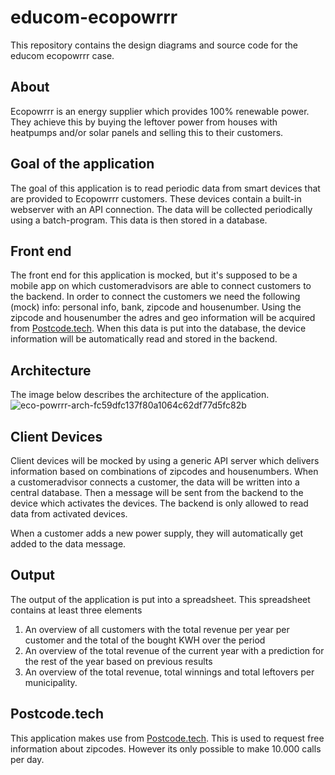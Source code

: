 # educom-ecopowrrr
This repository contains the design diagrams and source code for the educom ecopowrrr case.

## About
Ecopowrrr is an energy supplier which provides 100% renewable power. They achieve this by buying the leftover power from houses with heatpumps and/or solar panels and selling this to their customers.

## Goal of the application
The goal of this application is to read periodic data from smart devices that are provided to Ecopowrrr customers. These devices contain a built-in webserver with an API connection. The data will be collected periodically using a batch-program. This data is then stored in a database.

## Front end
The front end for this application is mocked, but it's supposed to be a mobile app on which customeradvisors are able to connect customers to the backend. In order to connect the customers we need the following (mock) info: personal info, bank, zipcode and housenumber. Using the zipcode and housenumber the adres and geo information will be acquired from [Postcode.tech](Postcode.tech). When this data is put into the database, the device information will be automatically read and stored in the backend.

## Architecture
The image below describes the architecture of the application.
![eco-powrrr-arch-fc59dfc137f80a1064c62df77d5fc82b](https://github.com/user-attachments/assets/ece44708-f646-4011-9677-18778e577e6f)

## Client Devices
Client devices will be mocked by using a generic API server which delivers information based on combinations of zipcodes and housenumbers. When a customeradvisor connects a customer, the data will be written into a central database. Then a message will be sent from the backend to the device which activates the devices. The backend is only allowed to read data from activated devices.

When a customer adds a new power supply, they will automatically get added to the data message.

## Output
The output of the application is put into a spreadsheet. This spreadsheet contains at least three elements
1. An overview of all customers with the total revenue per year per customer and the total of the bought KWH over the period
2. An overview of the total revenue of the current year with a prediction for the rest of the year based on previous results
3. An overview of the total revenue, total winnings and total leftovers per municipality.

## Postcode.tech
This application makes use from [Postcode.tech](Postcode.tech). This is used to request free information about zipcodes. However its only possible to make 10.000 calls per day.
